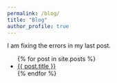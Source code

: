 ```yaml
---
permalink: /blog/
title: "Blog"
author_profile: true
---
```

I am fixing the errors in my last post.
<ul>
  {% for post in site.posts %}
    <li>
      <a href="{{ post.url }}">{{ post.title }}</a>
    </li>
  {% endfor %}
</ul>

